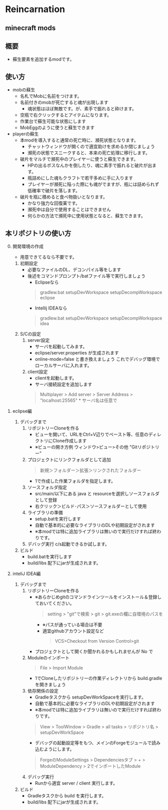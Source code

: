 Reincarnation
==========
minecraft mods
--------
概要
--------
* 蘇生要素を追加するmodです。

使い方
---------
* mobの蘇生
    * 名札でMobに名前をつけます。
    * 名前付きのmobが死亡すると魂が出現します
        * 魂状態はほぼ無敵です。が、素手で振れると砕けます。
    * 空瓶で右クリックするとアイテムになります。
    * 作業台で蘇生可能な状態にします
    * MobEggのように使うと蘇生できます
* playerの蘇生
    * 本modを導入すると通常の死亡時に、瀕死状態となります。
        * チャットウィンドウが開くので適宜助けを求めるか閉じましょう
        * 瀕死の状態でスニークすると、本来の死亡処理に移行します。
    * 破片をマルチで瀕死中のプレイヤーに使うと蘇生できます。
        * HPの出るボスなんかを倒したり、魂に素手で振れると破片が出ます。
        * 瓶詰めにした魂もクラフトで若干多めに手に入ります
        * プレイヤーが瀕死に陥った際にも魂がでますが、瓶には詰められず低確率で破片を落します。
    * 破片を瓶に積めると食べ物扱いとなります。
        * かなり強力な回復薬です。
        * 瀕死中は自分で使用することはできません
        * 何らかの方法で瀕死中に使用状態となると、蘇生できます。

本リポジトリの使い方
---------
0. 開発環境の作成
    * 用意できてるなら不要です。
    1. 初期設定
        * 必要なファイルのDL、デコンパイル等をします
        * 後述をコマンドプロンプト/batファイル等で実行しましょう
            * Eclipseなら
            > gradlew.bat setupDevWorkspace setupDecompWorkspace eclipse
            * Intellij IDEAなら
            > gradlew.bat setupDevWorkspace setupDecompWorkspace idea
    2. S/Cの設定
        1. server設定
            * サーバを起動してみます。
            * eclipse/server.properties が生成されます
            * online-mode=false と書き換えましょう  これでデバッグ環境でローカルサーバに入れます。
        2. client設定
            * clientを起動します。
            * サーバ接続設定を追加します
            > Multiplayer > Add server > Server Address > "localhost:25565"
                * サーバ名は任意で
1. eclipse編
    1. デバッグまで
        1. リポジトリーCloneを作る
            * ビューを開いて、URLをCtrl+V辺りでペースト等、任意のディレクトリにClone作成します
            * ※ビューの開き方例 ウィンドウ>ビュー>その他 "Gitリポジトリー"
        2. プロジェクトにリンクフォルダとして追加
            > 新規＞フォルダー＞拡張＞リンクされたフォルダー
            * 1で作成した作業フォルダを指定します。
        3. ソースフォルダ指定
            * src/main/以下にある java と resourceを選択しソースフォルダとして登録
            * 右クリック＞ビルド･パス＞ソースフォルダーとして使用
        4. ライブラリの準備
            * setup.batを実行します
            * 自動で基本的に必要なライブラリのDLや初期設定がされます
            * ※本modでは特に追加ライブラリは無いので実行だけすれば終わりです。
        5. デバッグ実行
            c/s起動できるか試します。
    2. ビルド
        * build.batを実行します
        * build/libs 配下にjarが生成されます。

2. inteliJ IDEA編
    1. デバッグまで
        1. リポジトリーCloneを作る
            * ※あらかじめgitのコマンドラインツールをインストール＆登録しておいてください。
                > setting > "git"で検索 > git > git.exeの欄に自環境のパスを
                * ※パスが通っている場合は不要
                * 適宜githubアカウント設定など
                    > VCS>Checkout from Version Control>git
            * プロジェクトとして開くか聞かれるかもしれませんが No で
        2. Moduleのインポート
            > File > Import Module
            * 1でCloneしたリポジトリーの作業ディレクトリから build.gradleを開きましょう
        3. 依存関係の設定
            * Gradleタスクから setupDevWorkSpaceを実行します。
            * 自動で基本的に必要なライブラリのDLや初期設定がされます
            * ※本modでは特に追加ライブラリは無いので実行だけすれば終わりです。
            > View > ToolWindow > Gradle > all tasks > リポジトリ名 > setupDevWorkSpace
            * デバッグの起動設定等をもつ、メインのForgeモジュールで読み込むようにします。
            > ForgeのModuleSettings > Dependenciesタブ > + > ModuleDependency > 2でインポートしたModule
        4. デバッグ実行
            * Runから適宜 server / client 実行します。
    5. ビルド
        * Gradleタスクから build を実行します。
        * build/libs 配下にjarが生成されます。